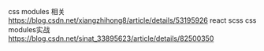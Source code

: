 css modules 相关 https://blog.csdn.net/xiangzhihong8/article/details/53195926
react scss css modules实战 https://blog.csdn.net/sinat_33895623/article/details/82500350